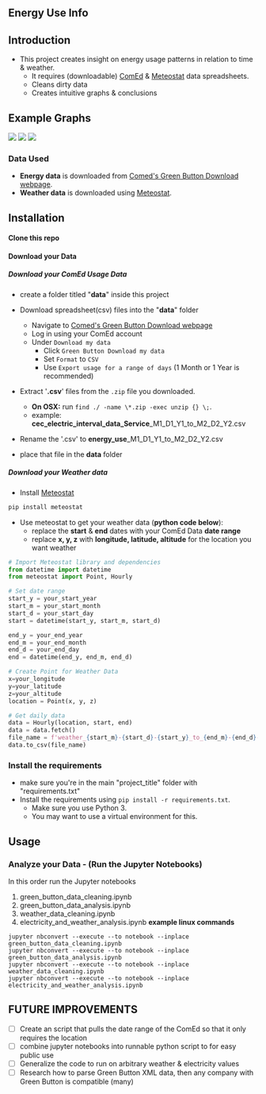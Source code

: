 Energy Use Info
-----------------------
## Introduction
* This project creates insight on energy usage patterns in relation to time & weather.
    * It requires (downloadable) [ComEd](https://secure.comed.com/MyAccount/MyBillUsage/pages/secure/GreenButtonConnectDownloadMyData.aspx) & [Meteostat](https://github.com/meteostat/meteostat-python) data spreadsheets.
    * Cleans dirty data
    * Creates intuitive graphs & conclusions


Example Graphs
-----------------------
![](https://i.imgur.com/2qTrv9n.png)
![](https://i.imgur.com/J4BfXVa.png)
![](https://imgur.com/xsd6Iv6.png)
### Data Used
* **Energy data** is downloaded from [Comed's Green Button Download webpage](https://secure.comed.com/MyAccount/MyBillUsage/pages/secure/GreenButtonConnectDownloadMyData.aspx).
* **Weather data** is downloaded using [Meteostat](https://github.com/meteostat/meteostat-python).

Installation
----------------------
#### Clone this repo
#### Download your Data
##### Download your ComEd Usage Data
* create a folder titled "**data**" inside this project
* Download spreadsheet(csv) files into the "**data**" folder
    * Navigate to [Comed's Green Button Download webpage](https://secure.comed.com/MyAccount/MyBillUsage/pages/secure/GreenButtonConnectDownloadMyData.aspx)
    * Log in using your ComEd account
    * Under `Download my data`
        * Click `Green Button Download my data`
        * Set `Format` to `CSV`
        * Use `Export usage for a range of days` (1 Month or 1 Year is recommended)

* Extract '**.csv**' files from the `.zip` file you downloaded.
    * **On OSX:** run `find ./ -name \*.zip -exec unzip {} \;`.
    * example: **cec_electric_interval_data_Service**_M1_D1_Y1_to_M2_D2_Y2.csv
* Rename the '.csv' to **energy_use**_M1_D1_Y1_to_M2_D2_Y2.csv
* place that file in the **data** folder
##### Download your Weather data
* Install [Meteostat](https://github.com/meteostat/meteostat-python/tree/master#installation)
```sh
pip install meteostat
```
* Use meteostat to get your weather data (**python code below**):
    * replace the **start** & **end** dates with your ComEd Data **date range**
    * replace **x, y, z** with **longitude, latitude, altitude** for the location you want weather
```python
# Import Meteostat library and dependencies
from datetime import datetime
from meteostat import Point, Hourly

# Set date range
start_y = your_start_year
start_m = your_start_month
start_d = your_start_day
start = datetime(start_y, start_m, start_d)

end_y = your_end_year
end_m = your_end_month
end_d = your_end_day
end = datetime(end_y, end_m, end_d)

# Create Point for Weather Data
x=your_longitude
y=your_latitude
z=your_altitude
location = Point(x, y, z)

# Get daily data
data = Hourly(location, start, end)
data = data.fetch()
file_name = f'weather_{start_m}-{start_d}-{start_y}_to_{end_m}-{end_d}-{end_y}.csv'
data.to_csv(file_name)
```

### Install the requirements
* make sure you're in the main "project_title" folder with "requirements.txt"
* Install the requirements using `pip install -r requirements.txt`.
    * Make sure you use Python 3.
    * You may want to use a virtual environment for this.

Usage
----------------------
### Analyze your Data - (Run the Jupyter Notebooks)
In this order run the Jupyter notebooks
1. green_button_data_cleaning.ipynb
2. green_button_data_analysis.ipynb
3. weather_data_cleaning.ipynb
4. electricity_and_weather_analysis.ipynb
**example linux commands**
```console
jupyter nbconvert --execute --to notebook --inplace green_button_data_cleaning.ipynb
jupyter nbconvert --execute --to notebook --inplace green_button_data_analysis.ipynb
jupyter nbconvert --execute --to notebook --inplace weather_data_cleaning.ipynb
jupyter nbconvert --execute --to notebook --inplace electricity_and_weather_analysis.ipynb
```
FUTURE IMPROVEMENTS
-----------------------
-[ ] Create an script that pulls the date range of the ComEd so that it only requires the location
-[ ] combine jupyter notebooks into runnable python script to for easy public use 
-[ ] Generalize the code to run on arbitrary weather & electricity values
-[ ] Research how to parse Green Button XML data, then any company with Green Button is compatible (many)
